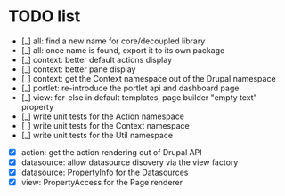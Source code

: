 # TODO list

 *  [_] all: find a new name for core/decoupled library
 *  [_] all: once name is found, export it to its own package
 *  [_] context: better default actions display
 *  [_] context: better pane display
 *  [_] context: get the Context namespace out of the Drupal namespace
 *  [_] portlet: re-introduce the portlet api and dashboard page
 *  [_] view: for-else in default templates, page builder "empty text" property
 *  [_] write unit tests for the Action namespace
 *  [_] write unit tests for the Context namespace
 *  [_] write unit tests for the Util namespace
 *  [x] action: get the action rendering out of Drupal API
 *  [x] datasource: allow datasource disovery via the view factory
 *  [x] datasource: PropertyInfo for the Datasources
 *  [x] view: PropertyAccess for the Page renderer
